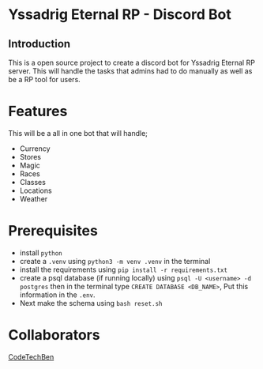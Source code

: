 # Yssadrig Eternal RP - Discord Bot

## Introduction
This is a open source project to create a discord bot for Yssadrig Eternal RP server. This will handle the tasks that admins had to do manually as well as be a RP tool for users.

# Features
This will be a all in one bot that will handle;
- Currency
- Stores
- Magic
- Races
- Classes
- Locations
- Weather

# Prerequisites
- install `python`
- create a `.venv` using ```python3 -m venv .venv``` in the terminal
- install the requirements using ```pip install -r requirements.txt```
- create a psql database (if running locally) using ```psql -U <username> -d postgres``` then in the terminal type ```CREATE DATABASE <DB_NAME>```, Put this information in the `.env`.
- Next make the schema using ```bash reset.sh```

# Collaborators

[CodeTechBen](https://github.com/CodeTechBen)
